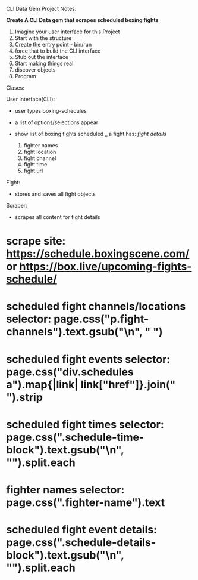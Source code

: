CLI Data Gem Project Notes:

**Create A CLI Data gem that scrapes scheduled boxing fights**

1. Imagine your user interface for this Project
2. Start with the structure
3. Create the entry point - bin/run
4. force that to build the CLI interface
5. Stub out the interface
6. Start making things real
7. discover objects
8. Program

Clases:

User Interface(CLI):

- user types boxing-schedules

- a list of options/selections appear
- show list of boxing fights scheduled
_ a fight has:
  *fight details*
  1. fighter names
  2. fight location
  3. fight channel
  4. fight time
  5. fight url

Fight:

- stores and saves all fight objects

Scraper:

- scrapes all content for fight details

# scrape site: https://schedule.boxingscene.com/ or https://box.live/upcoming-fights-schedule/
# scheduled fight channels/locations selector: page.css("p.fight-channels").text.gsub("\n", " ")
# scheduled fight events selector: page.css("div.schedules a").map{|link| link["href"]}.join(" ").strip
# scheduled fight times selector: page.css(".schedule-time-block").text.gsub("\n", "").split.each
# fighter names selector: page.css(".fighter-name").text
# scheduled fight event details: page.css(".schedule-details-block").text.gsub("\n", "").split.each
